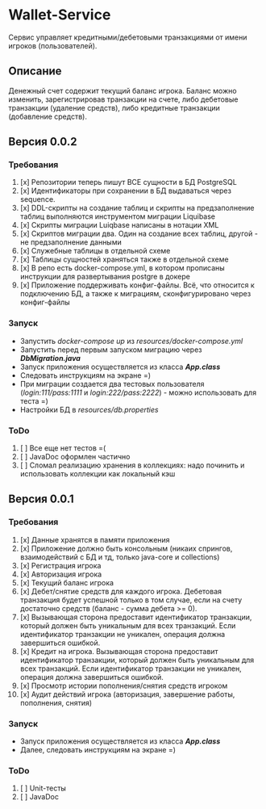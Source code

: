 # Wallet-Service

Cервис управляет кредитными/дебетовыми транзакциями от имени игроков (пользователей).

## Описание
Денежный счет содержит текущий баланс игрока. Баланс можно изменить, зарегистрировав транзакции на счете,
либо дебетовые транзакции (удаление средств), либо кредитные транзакции (добавление средств).

## Версия 0.0.2
### Требования
1. [x] Репозитории теперь пишут ВСЕ сущности в БД PostgreSQL
2. [x] Идентификаторы при сохранении в БД выдаваться через sequence.
3. [x] DDL-скрипты на создание таблиц и скрипты на предзаполнение таблиц выполняются инструментом миграции Liquibase
4. [x] Скрипты миграции Luiqbase написаны в нотации XML
5. [x] Скриптов миграции два. Один на создание всех таблиц, другой - не предзаполнение данными
6. [x] Служебные таблицы в отдельной схеме
7. [x] Таблицы сущностей храняться также в отдельной схеме
8. [x] В репо есть docker-compose.yml, в котором прописаны инструкции для развертывания postgre в докере
9. [x] Приложение поддерживать конфиг-файлы. Всё, что относится к подключению БД, а также к миграциям, сконфигурировано через конфиг-файлы

### Запуск
- Запустить _docker-compose up_ из _resources/docker-compose.yml_
- Запустить перед первым запуском миграцию через **_DbMigration.java_**   
- Запуск приложения осуществляется из класса _**App.class**_
- Следовать инструкциям на экране =)
- При миграции создается два тестовых пользователя (_login:111/pass:1111_ и _login:222/pass:2222_) - можно использовать для теста =)
- Настройки БД в _resources/db.properties_

### ToDo
1. [ ] Все еще нет тестов =(
2. [ ] JavaDoc оформлен частично
3. [ ] Сломал реализацию хранения в коллекциях: надо починить и использовать коллекции как локальный кэш



## Версия 0.0.1
### Требования
1. [x] Данные хранятся в памяти приложения
2. [x] Приложение должно быть консольным (никаих спрингов, взаимодействий с БД и тд, только java-core и collections)
3. [x] Регистрация игрока
4. [x] Авторизация игрока
5. [x] Текущий баланс игрока
6. [x] Дебет/снятие средств для каждого игрока. Дебетовая транзакция будет успешной только в том случае, если на счету достаточно средств (баланс - сумма дебета >= 0).
7. [x] Вызывающая сторона предоставит идентификатор транзакции, который должен быть уникальным для всех транзакций. Если идентификатор транзакции не уникален, операция должна завершиться ошибкой.
8. [x] Кредит на игрока. Вызывающая сторона предоставит идентификатор транзакции, который должен быть уникальным для всех транзакций. Если идентификатор транзакции не уникален, операция должна завершиться ошибкой.
9. [x] Просмотр истории пополнения/снятия средств игроком
10. [x] Аудит действий игрока (авторизация, завершение работы, пополнения, снятия)

### Запуск
- Запуск приложения осуществляется из класса _**App.class**_
- Далее, следовать инструкциям на экране =)

### ToDo
1. [ ] Unit-тесты
2. [ ] JavaDoc